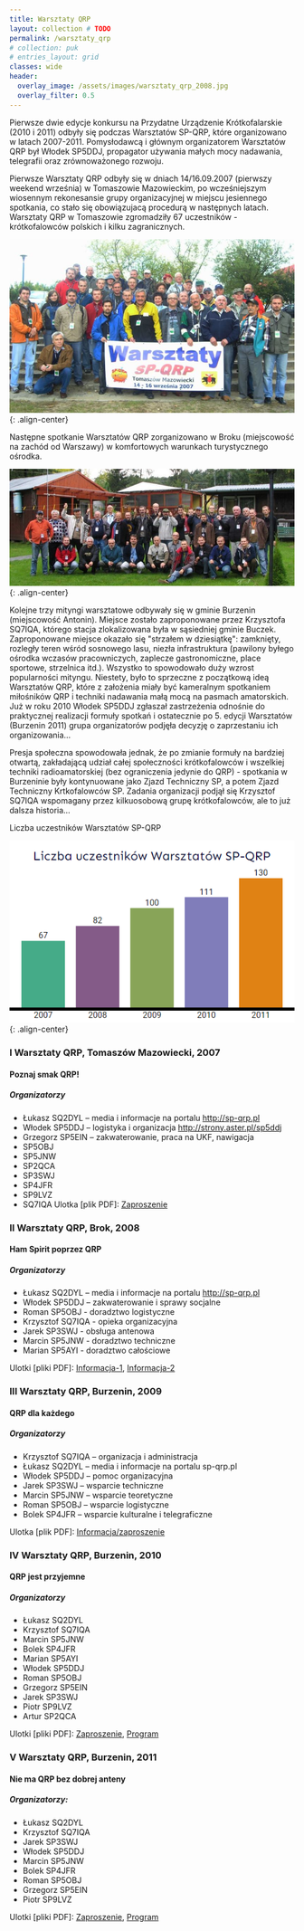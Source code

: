 ```yaml
---
title: Warsztaty QRP
layout: collection # TODO
permalink: /warsztaty_qrp
# collection: puk
# entries_layout: grid
classes: wide
header:
  overlay_image: /assets/images/warsztaty_qrp_2008.jpg
  overlay_filter: 0.5
---
```


Pierwsze dwie edycje konkursu na Przydatne Urządzenie Krótkofalarskie (2010 i 2011) odbyły się podczas Warsztatów SP-QRP, które organizowano w latach 2007-2011. Pomysłodawcą i głównym organizatorem Warsztatów QRP był Włodek SP5DDJ, propagator używania małych mocy nadawania, telegrafii oraz zrównoważonego rozwoju.

Pierwsze Warsztaty QRP odbyły się w dniach 14/16.09.2007 (pierwszy weekend września) w Tomaszowie Mazowieckim, po wcześniejszym wiosennym rekonesansie grupy organizacyjnej w miejscu jesiennego spotkania, co stało się obowiązujacą procedurą w następnych latach. Warsztaty QRP w Tomaszowie zgromadziły 67 uczestników - krótkofalowców polskich i kilku zagranicznych.

![](/assets/images/warsztaty_qrp_2007.jpg){: .align-center}

Następne spotkanie Warsztatów QRP zorganizowano w Broku (miejscowość na zachód od Warszawy) w komfortowych warunkach turystycznego ośrodka.

![](/assets/images/warsztaty_qrp_2008.jpg){: .align-center}

Kolejne trzy mityngi warsztatowe odbywały się w gminie Burzenin (miejscowość Antonin). Miejsce zostało zaproponowane przez Krzysztofa SQ7IQA, którego stacja zlokalizowana była w sąsiedniej gminie Buczek. Zaproponowane miejsce okazało się "strzałem w dziesiątkę": zamknięty, rozległy teren wśród sosnowego lasu, niezła infrastruktura (pawilony byłego ośrodka wczasów pracowniczych, zaplecze gastronomiczne, place sportowe, strzelnica itd.). Wszystko to spowodowało duży wzrost popularności mityngu. Niestety, było to sprzeczne z początkową ideą Warsztatów QRP, które z założenia miały być kameralnym spotkaniem miłośników QRP i techniki nadawania małą mocą na pasmach amatorskich. Już w roku 2010 Włodek SP5DDJ zgłaszał zastrzeżenia odnośnie do praktycznej realizacji formuły spotkań i ostatecznie po 5. edycji Warsztatów (Burzenin 2011) grupa organizatorów podjęła decyzję o zaprzestaniu ich organizowania...

Presja społeczna spowodowała jednak, że po zmianie formuły na bardziej otwartą, zakładającą udział całej społeczności krótkofalowców i wszelkiej techniki radioamatorskiej (bez ograniczenia jedynie do QRP) - spotkania w Burzeninie były kontynuowane jako Zjazd Techniczny SP, a potem Zjazd Techniczny Krtkofalowców SP. Zadania organizacji podjął się Krzysztof SQ7IQA wspomagany przez kilkuosobową grupę krótkofalowców, ale to już dalsza historia...

Liczba uczestników Warsztatów SP-QRP

![](/assets/images/warsztaty_qrp_liczba.png){: .align-center}

### I Warsztaty QRP, Tomaszów Mazowiecki, 2007
#### Poznaj smak QRP!
##### Organizatorzy
* Łukasz SQ2DYL – media i informacje na portalu http://sp-qrp.pl
* Włodek SP5DDJ – logistyka i organizacja http://strony.aster.pl/sp5ddj
* Grzegorz SP5EIN – zakwaterowanie, praca na UKF, nawigacja
* SP5OBJ
* SP5JNW
* SP2QCA
* SP3SWJ
* SP4JFR
* SP9LVZ
* SQ7IQA
Ulotka [plik PDF]: [Zaproszenie](/assets/bin/2007_zaproszenie.pdf)

### II Warsztaty QRP, Brok, 2008
#### Ham Spirit poprzez QRP
##### Organizatorzy
* Łukasz SQ2DYL – media i informacje na portalu http://sp-qrp.pl
* Włodek SP5DDJ – zakwaterowanie i sprawy socjalne
* Roman SP5OBJ - doradztwo logistyczne
* Krzysztof SQ7IQA - opieka organizacyjna
* Jarek SP3SWJ - obsługa antenowa
* Marcin SP5JNW - doradztwo techniczne
* Marian SP5AYI - doradztwo całościowe

Ulotki [pliki PDF]: [Informacja-1](/assets/bin/2008_zaproszenie_1.pdf), [Informacja-2](/assets/bin/2008_zaproszenie_2.pdf)


### III Warsztaty QRP, Burzenin, 2009
#### QRP dla każdego
##### Organizatorzy
* Krzysztof SQ7IQA – organizacja i administracja
* Łukasz SQ2DYL – media i informacje na portalu sp-qrp.pl
* Włodek SP5DDJ – pomoc organizacyjna
* Jarek SP3SWJ – wsparcie techniczne
* Marcin SP5JNW – wsparcie teoretyczne
* Roman SP5OBJ – wsparcie logistyczne
* Bolek SP4JFR – wsparcie kulturalne i telegraficzne

Ulotka [plik PDF]: [Informacja/zaproszenie](/assets/bin/2009_zaproszenie.pdf)

### IV Warsztaty QRP, Burzenin, 2010
#### QRP jest przyjemne
##### Organizatorzy

* Łukasz SQ2DYL
* Krzysztof SQ7IQA
* Marcin SP5JNW
* Bolek SP4JFR
* Marian SP5AYI
* Włodek SP5DDJ
* Roman SP5OBJ
* Grzegorz SP5EIN
* Jarek SP3SWJ
* Piotr SP9LVZ
* Artur SP2QCA

Ulotki [pliki PDF]: [Zaproszenie](/assets/bin/2010_zaproszenie.pdf), [Program](/assets/bin/2010_program.pdf)

### V Warsztaty QRP, Burzenin, 2011
#### Nie ma QRP bez dobrej anteny
##### Organizatorzy:

* Łukasz SQ2DYL
* Krzysztof SQ7IQA
* Jarek SP3SWJ
* Włodek SP5DDJ
* Marcin SP5JNW
* Bolek SP4JFR
* Roman SP5OBJ
* Grzegorz SP5EIN
* Piotr SP9LVZ

Ulotki [pliki PDF]: [Zaproszenie](/assets/bin/2011_zaproszenie.pdf), [Program](/assets/bin/2011_program.pdf)

